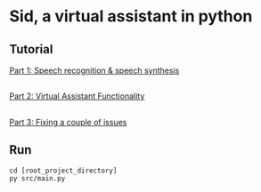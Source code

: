 # Sid, a virtual assistant in python
## Tutorial
[Part 1: Speech recognition & speech synthesis](https://youtu.be/aVAmvwHa66k)
##
[Part 2: Virtual Assistant Functionality](https://youtu.be/N_kRaa5QMig)
##
[Part 3: Fixing a couple of issues](https://youtu.be/TiA-vjGJiJY)
## Run
```
cd [root_project_directory]
py src/main.py
```
